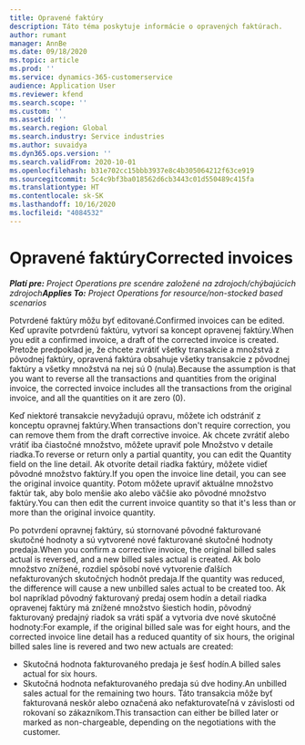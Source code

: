 ```yaml
---
title: Opravené faktúry
description: Táto téma poskytuje informácie o opravených faktúrach.
author: rumant
manager: AnnBe
ms.date: 09/18/2020
ms.topic: article
ms.prod: ''
ms.service: dynamics-365-customerservice
audience: Application User
ms.reviewer: kfend
ms.search.scope: ''
ms.custom: ''
ms.assetid: ''
ms.search.region: Global
ms.search.industry: Service industries
ms.author: suvaidya
ms.dyn365.ops.version: ''
ms.search.validFrom: 2020-10-01
ms.openlocfilehash: b31e702cc15bbb3937e8c4b305064212f63ce919
ms.sourcegitcommit: 5c4c9bf3ba018562d6cb3443c01d550489c415fa
ms.translationtype: HT
ms.contentlocale: sk-SK
ms.lasthandoff: 10/16/2020
ms.locfileid: "4084532"
---
```

# <a name="corrected-invoices"></a><span data-ttu-id="8ac7c-103">Opravené faktúry</span><span class="sxs-lookup"><span data-stu-id="8ac7c-103">Corrected invoices</span></span>

<span data-ttu-id="8ac7c-104">_**Platí pre:** Project Operations pre scenáre založené na zdrojoch/chýbajúcich zdrojoch_</span><span class="sxs-lookup"><span data-stu-id="8ac7c-104">_**Applies To:** Project Operations for resource/non-stocked based scenarios_</span></span>

<span data-ttu-id="8ac7c-105">Potvrdené faktúry môžu byť editované.</span><span class="sxs-lookup"><span data-stu-id="8ac7c-105">Confirmed invoices can be edited.</span></span> <span data-ttu-id="8ac7c-106">Keď upravíte potvrdenú faktúru, vytvorí sa koncept opravenej faktúry.</span><span class="sxs-lookup"><span data-stu-id="8ac7c-106">When you edit a confirmed invoice, a draft of the corrected invoice is created.</span></span> <span data-ttu-id="8ac7c-107">Pretože predpoklad je, že chcete zvrátiť všetky transakcie a množstvá z pôvodnej faktúry, opravená faktúra obsahuje všetky transakcie z pôvodnej faktúry a všetky množstvá na nej sú 0 (nula).</span><span class="sxs-lookup"><span data-stu-id="8ac7c-107">Because the assumption is that you want to reverse all the transactions and quantities from the original invoice, the corrected invoice includes all the transactions from the original invoice, and all the quantities on it are zero (0).</span></span>

<span data-ttu-id="8ac7c-108">Keď niektoré transakcie nevyžadujú opravu, môžete ich odstrániť z konceptu opravnej faktúry.</span><span class="sxs-lookup"><span data-stu-id="8ac7c-108">When transactions don't require correction, you can remove them from the draft corrective invoice.</span></span> <span data-ttu-id="8ac7c-109">Ak chcete zvrátiť alebo vrátiť iba čiastočné množstvo, môžete upraviť pole Množstvo v detaile riadka.</span><span class="sxs-lookup"><span data-stu-id="8ac7c-109">To reverse or return only a partial quantity, you can edit the Quantity field on the line detail.</span></span> <span data-ttu-id="8ac7c-110">Ak otvoríte detail riadka faktúry, môžete vidieť pôvodné množstvo faktúry.</span><span class="sxs-lookup"><span data-stu-id="8ac7c-110">If you open the invoice line detail, you can see the original invoice quantity.</span></span> <span data-ttu-id="8ac7c-111">Potom môžete upraviť aktuálne množstvo faktúr tak, aby bolo menšie ako alebo väčšie ako pôvodné množstvo faktúry.</span><span class="sxs-lookup"><span data-stu-id="8ac7c-111">You can then edit the current invoice quantity so that it's less than or more than the original invoice quantity.</span></span>

<span data-ttu-id="8ac7c-112">Po potvrdení opravnej faktúry, sú stornované pôvodné fakturované skutočné hodnoty a sú vytvorené nové fakturované skutočné hodnoty predaja.</span><span class="sxs-lookup"><span data-stu-id="8ac7c-112">When you confirm a corrective invoice, the original billed sales actual is reversed, and a new billed sales actual is created.</span></span> <span data-ttu-id="8ac7c-113">Ak bolo množstvo znížené, rozdiel spôsobí nové vytvorenie ďalších nefakturovaných skutočných hodnôt predaja.</span><span class="sxs-lookup"><span data-stu-id="8ac7c-113">If the quantity was reduced, the difference will cause a new unbilled sales actual to be created too.</span></span> <span data-ttu-id="8ac7c-114">Ak bol napríklad pôvodný fakturovaný predaj osem hodín a detail riadka opravenej faktúry má znížené množstvo šiestich hodín, pôvodný fakturovaný predajný riadok sa vráti späť a vytvoria dve nové skutočné hodnoty:</span><span class="sxs-lookup"><span data-stu-id="8ac7c-114">For example, if the original billed sale was for eight hours, and the corrected invoice line detail has a reduced quantity of six hours, the original billed sales line is revered and two new actuals are created:</span></span>

- <span data-ttu-id="8ac7c-115">Skutočná hodnota fakturovaného predaja je šesť hodín.</span><span class="sxs-lookup"><span data-stu-id="8ac7c-115">A billed sales actual for six hours.</span></span>
- <span data-ttu-id="8ac7c-116">Skutočná hodnota nefakturovaného predaja sú dve hodiny.</span><span class="sxs-lookup"><span data-stu-id="8ac7c-116">An unbilled sales actual for the remaining two hours.</span></span> <span data-ttu-id="8ac7c-117">Táto transakcia môže byť fakturovaná neskôr alebo označená ako nefakturovateľná v závislosti od rokovaní so zákazníkom.</span><span class="sxs-lookup"><span data-stu-id="8ac7c-117">This transaction can either be billed later or marked as non-chargeable, depending on the negotiations with the customer.</span></span>
